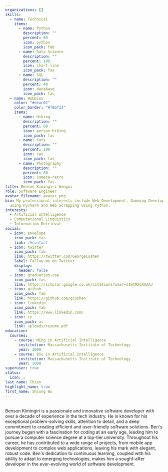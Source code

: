 ```yaml
---
organizations: []
skills:
  - name: Technical
    items:
      - name: Python
        description: ""
        percent: 80
        icon: python
        icon_pack: fab
      - name: Data Science
        description: ""
        percent: 100
        icon: chart-line
        icon_pack: fas
      - name: SQL
        description: ""
        percent: 40
        icon: database
        icon_pack: fas
  - name: Hobbies
    color: "#eeac02"
    color_border: "#f0bf23"
    items:
      - name: Hiking
        description: ""
        percent: 60
        icon: person-hiking
        icon_pack: fas
      - name: Cats
        description: ""
        percent: 100
        icon: cat
        icon_pack: fas
      - name: Photography
        description: ""
        percent: 80
        icon: camera-retro
        icon_pack: fas
title: Benson Kimingiri Wangui
role: Software Engineer
avatar_filename: avatar.png
bio: My professional interests include Web Development, Gamming Development
  using Pycharm and Web Scrapping Using Python.
interests:
  - Artificial Intelligence
  - Computational Linguistics
  - Information Retrieval
social:
  - icon: envelope
    icon_pack: fas
    link: /#contact
  - icon: twitter
    icon_pack: fab
    link: https://twitter.com/GeorgeCushen
    label: Follow me on Twitter
    display:
      header: false
  - icon: graduation-cap
    icon_pack: fas
    link: https://scholar.google.co.uk/citations?user=sIwtMXoAAAAJ
  - icon: github
    icon_pack: fab
    link: https://github.com/gcushen
  - icon: linkedin
    icon_pack: fab
    link: https://www.linkedin.com/
  - icon: cv
    icon_pack: ai
    link: uploads/resume.pdf
education:
  courses:
    - course: MEng in Artificial Intelligence
      institution: Massachusetts Institute of Technology
      year: 2009
    - course: BSc in Artificial Intelligence
      institution: Massachusetts Institute of Technology
      year: 2008
superuser: true
status:
  icon: ☕️
last_name: Chien
highlight_name: true
first_name: Shiung Wu
---
```

\
Benson Kimingiri is a passionate and innovative software developer with over a decade of experience in the tech industry. He is known for his exceptional problem-solving skills, attention to detail, and a deep commitment to creating efficient and user-friendly software solutions. Ben's journey began with a fascination for coding at an early age, leading him to pursue a computer science degree at a top-tier university. Throughout his career, he has contributed to a wide range of projects, from mobile app development to complex web applications, leaving his mark with elegant, robust code. Ben's dedication to continuous learning, coupled with his ability to adapt to emerging technologies, makes him a sought-after developer in the ever-evolving world of software development.